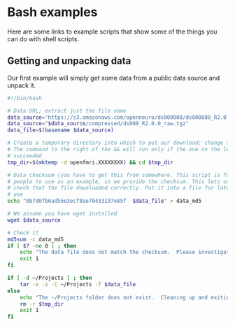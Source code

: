 # Bash examples

Here are some links to example scripts that show some of the things you can
do with shell scripts.

## Getting and unpacking data

Our first example will simply get some data from a public data source
and unpack it.

```bash
#!/bin/bash

# Data URL; extract just the file name
data_source='https://s3.amazonaws.com/openneuro/ds000008/ds000008_R2.0.0'
data_source="$data_source/compressed/ds008_R2.0.0_raw.tgz"
data_file=$(basename $data_source)

# Create a temporary directory into which to put our download; change there
# The command to the right of the && will run only if the one on the left
# succeeded
tmp_dir=$(mktemp -d openfmri.XXXXXXXX) && cd $tmp_dir

# Data checksum (you have to get this from somewhere. This script is for
# people to use as an example, so we provide the checksum. This lets us
# check that the file downloaded correctly. Put it into a file for later
# use
echo "0b7d0fb6ad56e3ecf8ae70433197e85f  $data_file" > data_md5

# We assume you have wget installed
wget $data_source

# Check it
md5sum -c data_md5
if [ $? -ne 0 ] ; then
    echo "The data file does not match the checksum.  Please investigate."
    exit 1
fi

if [ -d ~/Projects ] ; then
    tar -x -z -C ~/Projects -f $data_file
else
    echo "The ~/Projects folder does not exist.  Cleaning up and exiting."
    rm -r $tmp_dir
    exit 1
fi
```
